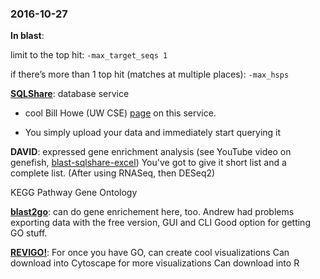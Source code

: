 ### 2016-10-27 ###

**In blast**:

limit to the top hit: ```-max_target_seqs 1```

if there’s more than 1 top hit (matches at multiple places): ```-max_hsps```

**[SQLShare](https://uwescience.github.io/sqlshare/)**: database service 

- cool Bill Howe (UW CSE) [page](https://homes.cs.washington.edu/~billhowe//projects/2014/03/22/SQLShare.html) on this service. 

- You simply upload your data and immediately start querying it

**DAVID**: expressed gene enrichment analysis (see YouTube video on genefish, [blast-sqlshare-excel](https://www.youtube.com/watch?v=D2XjF2xqbF4))
You've got to give it short list and a complete list. 
(After using RNASeq, then DESeq2)


KEGG Pathway
Gene Ontology

**[blast2go](https://www.blast2go.com/)**: can do gene enrichement here, too. Andrew had problems exporting data with the free version,
GUI and CLI
Good option for getting GO stuff. 

**[REVIGO!](http://revigo.irb.hr/)**: For once you have GO, can create cool visualizations
Can download into Cytoscape for more visualizations
Can download into R 
